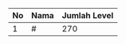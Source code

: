 | No | Nama            | Jumlah Level |
|----|-----------------|--------------|
| 1  | #    |    270        |
